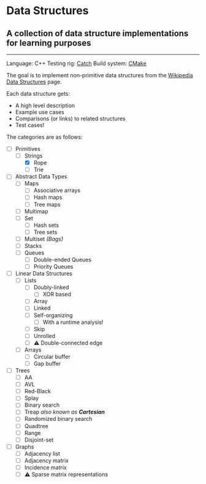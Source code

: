 # Data Structures
## A collection of data structure implementations for learning purposes
----

Language: C++
Testing rig: [Catch](http://catch-lib.net/)
Build system: [CMake](https://cmake.org/)

The goal is to implement non-primitive data structures from the [Wikipedia Data Structures](https://en.wikipedia.org/wiki/List_of_data_structures) page.

Each data structure gets:
- A high level description
- Example use cases
- Comparisons (or links) to related structures
- Test cases!

The categories are as follows:
- [ ] Primitives
    + [ ] Strings
        * [x] Rope
        * [ ] Trie
- [ ] Abstract Data Types
    + [ ] Maps
        * [ ] Associative arrays
        * [ ] Hash maps
        * [ ] Tree maps
    + [ ] Multimap
    + [ ] Set
        * [ ] Hash sets
        * [ ] Tree sets
    + [ ] Multiset *(Bags)*
    + [ ] Stacks
    + [ ] Queues
        * [ ] Double-ended Queues
        * [ ] Priority Queues
- [ ] Linear Data Structures
    + [ ] Lists
        * [ ] Doubly-linked
            - [ ] XOR based
        * [ ] Array
        * [ ] Linked
        * [ ] Self-organizing
            - [ ] With a runtime analysis!
        * [ ] Skip
        * [ ] Unrolled
        * [ ] :warning: Double-connected edge
    + [ ] Arrays
        * [ ] Circular buffer
        * [ ] Gap buffer
- [ ] Trees
    + [ ] AA
    + [ ] AVL
    + [ ] Red-Black
    + [ ] Splay
    + [ ] Binary search
    + [ ] Treap *also known as **Cartesian***
    + [ ] Randomized binary search
    + [ ] Quadtree
    + [ ] Range
    + [ ] Disjoint-set
- [ ] Graphs
    + [ ] Adjacency list
    + [ ] Adjacency matrix
    + [ ] Incidence matrix
    + [ ] :warning: Sparse matrix representations